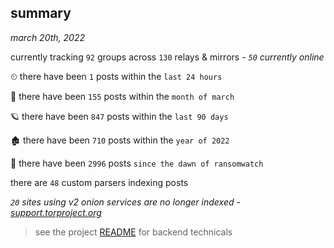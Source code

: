 
## summary
_march 20th, 2022_

currently tracking `92` groups across `130` relays & mirrors - _`50` currently online_

⏲ there have been `1` posts within the `last 24 hours`

🦈 there have been `155` posts within the `month of march`

🪐 there have been `847` posts within the `last 90 days`

🏚 there have been `710` posts within the `year of 2022`

🦕 there have been `2996` posts `since the dawn of ransomwatch`

there are `48` custom parsers indexing posts

_`20` sites using v2 onion services are no longer indexed - [support.torproject.org](https://support.torproject.org/onionservices/v2-deprecation/)_

> see the project [README](https://github.com/thetanz/ransomwatch#ransomwatch--) for backend technicals

